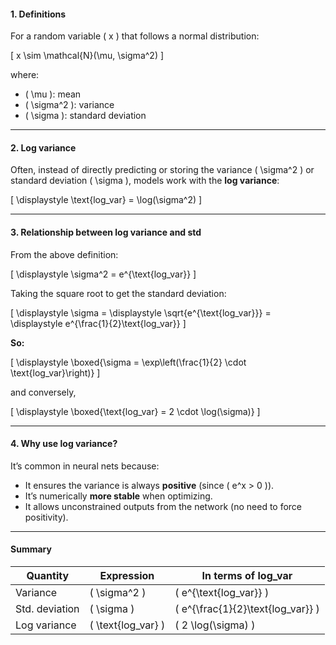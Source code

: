 
#### 1. Definitions

For a random variable ( x ) that follows a normal distribution:

\[
x \sim \mathcal{N}(\mu, \sigma^2)
\]

where:

* \( \mu \): mean
* \( \sigma^2 \): variance
* \( \sigma \): standard deviation

---

#### 2. Log variance

Often, instead of directly predicting or storing the variance \( \sigma^2 \) or standard deviation \( \sigma \), models work with the **log variance**:

\[
\displaystyle \text{log_var} = \log(\sigma^2)
\]

---

#### 3. Relationship between log variance and std

From the above definition:

\[
\displaystyle \sigma^2 = e^{\text{log_var}}
\]

Taking the square root to get the standard deviation:

\[
\displaystyle \sigma = \displaystyle \sqrt{e^{\text{log_var}}} = \displaystyle e^{\frac{1}{2}\text{log_var}}
\]

**So:**

\[
\displaystyle \boxed{\sigma = \exp\left(\frac{1}{2} \cdot \text{log_var}\right)}
\]

and conversely,

\[
\displaystyle \boxed{\text{log_var} = 2 \cdot \log(\sigma)}
\]

---

#### 4. Why use log variance?

It’s common in neural nets because:

* It ensures the variance is always **positive** (since \( e^x > 0 \)).
* It’s numerically **more stable** when optimizing.
* It allows unconstrained outputs from the network (no need to force positivity).

---

#### Summary

| Quantity       | Expression         | In terms of log_var               |
| -------------- | ------------------ | --------------------------------- |
| Variance       | \( \sigma^2 \)       | \( e^{\text{log_var}} \)            |
| Std. deviation | \( \sigma \)         | \( e^{\frac{1}{2}\text{log_var}} \) |
| Log variance   | \( \text{log_var} \) | \( 2 \log(\sigma) \)                |
